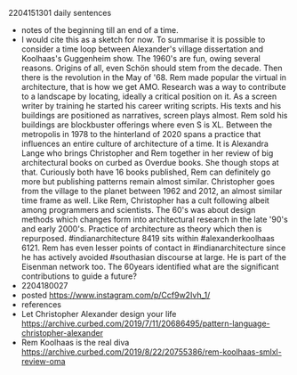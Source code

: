 2204151301 daily sentences

* notes of the beginning till an end of a time.
* I would cite this as a sketch for now.
To summarise it is possible to consider a time loop between Alexander's village dissertation and Koolhaas's Guggenheim show. 
The 1960's are fun, owing several reasons.
Origins of all, even Schön should stem from the decade.
Then there is the revolution in the May of '68.
Rem made popular the virtual in architecture, that is how we get AMO.
Research was a way to contribute to a landscape by locating, ideally a critical position on it.
As a screen writer by training he started his career writing scripts.
His texts and his buildings are positioned as narratives, screen plays almost. 
Rem sold his buildings are blockbuster offerings where even S is XL.
Between the metropolis in 1978 to the hinterland of 2020 spans a practice that influences an entire culture of architecture of a time. 
It is Alexandra Lange who brings Christopher and Rem together in her review of big architectural books on curbed as Overdue books.
She though stops at that.
Curiously both have 16 books published, Rem can definitely go more but publishing patterns remain almost similar.
Christopher goes from the village to the planet between 1962 and 2012, an almost similar time frame as well.
Like Rem, Christopher has a cult following albeit among programmers and scientists.
The 60's was about design methods which changes form into architectural research in the late '90's and early 2000's. 
Practice of architecture as theory which then is repurposed. 
#indianarchitecture 8419 sits within #alexanderkoolhaas 6121. 
Rem has even lesser points of contact in #indianarchitecture since he has actively avoided #southasian discourse at large.
He is part of the Eisenman network too.
The 60years identified what are the significant contributions to guide a future?
* 2204180027
* posted https://www.instagram.com/p/Ccf9w2Ivh_1/
* references
* Let Christopher Alexander design your life https://archive.curbed.com/2019/7/11/20686495/pattern-language-christopher-alexander 
* Rem Koolhaas is the real diva https://archive.curbed.com/2019/8/22/20755386/rem-koolhaas-smlxl-review-oma 
